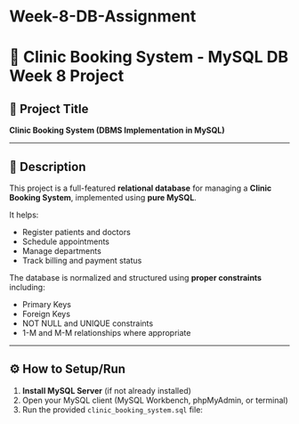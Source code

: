 # Week-8-DB-Assignment

# 🏥 Clinic Booking System - MySQL DB Week 8 Project

## 📌 Project Title
**Clinic Booking System (DBMS Implementation in MySQL)**

---

## 📄 Description
This project is a full-featured **relational database** for managing a **Clinic Booking System**, implemented using **pure MySQL**.

It helps:
- Register patients and doctors
- Schedule appointments
- Manage departments
- Track billing and payment status

The database is normalized and structured using **proper constraints** including:
- Primary Keys
- Foreign Keys
- NOT NULL and UNIQUE constraints
- 1-M and M-M relationships where appropriate

---

## ⚙️ How to Setup/Run

1. **Install MySQL Server** (if not already installed)
2. Open your MySQL client (MySQL Workbench, phpMyAdmin, or terminal)
3. Run the provided `clinic_booking_system.sql` file:

```bash

